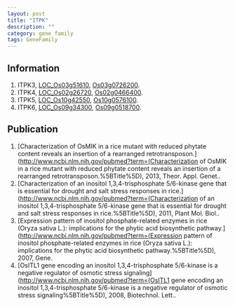 ```yaml
---
layout: post
title: "ITPK"
description: ""
category: gene family
tags: GeneFamily
---
```


## Information
1. ITPK3, [LOC_Os03g51610](http://rice.plantbiology.msu.edu/cgi-bin/ORF_infopage.cgi?orf=LOC_Os03g51610), [Os03g0726200](http://rapdb.dna.affrc.go.jp/viewer/gbrowse_details/irgsp1?name=Os03g0726200).
2. ITPK4, [LOC_Os02g26720](http://rice.plantbiology.msu.edu/cgi-bin/ORF_infopage.cgi?orf=LOC_Os02g26720), [Os02g0466400](http://rapdb.dna.affrc.go.jp/viewer/gbrowse_details/irgsp1?name=Os02g0466400).
3. ITPK5, [LOC_Os10g42550](http://rice.plantbiology.msu.edu/cgi-bin/ORF_infopage.cgi?orf=LOC_Os10g42550), [Os10g0576100](http://rapdb.dna.affrc.go.jp/viewer/gbrowse_details/irgsp1?name=Os10g0576100).
4. ITPK6, [LOC_Os09g34300](http://rice.plantbiology.msu.edu/cgi-bin/ORF_infopage.cgi?orf=LOC_Os09g34300), [Os09g0518700](http://rapdb.dna.affrc.go.jp/viewer/gbrowse_details/irgsp1?name=Os09g0518700).

## Publication
1. [Characterization of OsMIK in a rice mutant with reduced phytate content reveals an insertion of a rearranged retrotransposon.](http://www.ncbi.nlm.nih.gov/pubmed?term=(Characterization of OsMIK in a rice mutant with reduced phytate content reveals an insertion of a rearranged retrotransposon.%5BTitle%5D), 2013, Theor. Appl. Genet..
2. [Characterization of an inositol 1,3,4-trisphosphate 5/6-kinase gene that is essential for drought and salt stress responses in rice.](http://www.ncbi.nlm.nih.gov/pubmed?term=(Characterization of an inositol 1,3,4-trisphosphate 5/6-kinase gene that is essential for drought and salt stress responses in rice.%5BTitle%5D), 2011, Plant Mol. Biol..
3. [Expression pattern of inositol phosphate-related enzymes in rice (Oryza sativa L.): implications for the phytic acid biosynthetic pathway.](http://www.ncbi.nlm.nih.gov/pubmed?term=(Expression pattern of inositol phosphate-related enzymes in rice (Oryza sativa L.): implications for the phytic acid biosynthetic pathway.%5BTitle%5D), 2007, Gene.
4. [OsITL1 gene encoding an inositol 1,3,4-trisphosphate 5/6-kinase is a negative regulator of osmotic stress signaling](http://www.ncbi.nlm.nih.gov/pubmed?term=(OsITL1 gene encoding an inositol 1,3,4-trisphosphate 5/6-kinase is a negative regulator of osmotic stress signaling%5BTitle%5D), 2008, Biotechnol. Lett..



